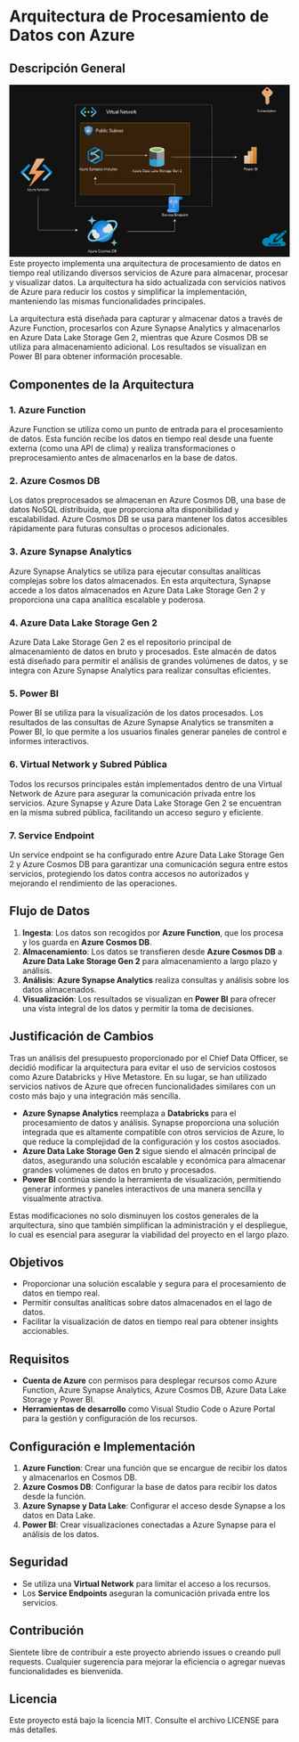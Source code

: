 # Arquitectura de Procesamiento de Datos con Azure

## Descripción General
![alt text]({A53821C7-C638-4771-9023-9DB87BCBF1FC}.png)
Este proyecto implementa una arquitectura de procesamiento de datos en tiempo real utilizando diversos servicios de Azure para almacenar, procesar y visualizar datos. La arquitectura ha sido actualizada con servicios nativos de Azure para reducir los costos y simplificar la implementación, manteniendo las mismas funcionalidades principales.

La arquitectura está diseñada para capturar y almacenar datos a través de Azure Function, procesarlos con Azure Synapse Analytics y almacenarlos en Azure Data Lake Storage Gen 2, mientras que Azure Cosmos DB se utiliza para almacenamiento adicional. Los resultados se visualizan en Power BI para obtener información procesable.

## Componentes de la Arquitectura

### 1. **Azure Function**
Azure Function se utiliza como un punto de entrada para el procesamiento de datos. Esta función recibe los datos en tiempo real desde una fuente externa (como una API de clima) y realiza transformaciones o preprocesamiento antes de almacenarlos en la base de datos.

### 2. **Azure Cosmos DB**
Los datos preprocesados se almacenan en Azure Cosmos DB, una base de datos NoSQL distribuida, que proporciona alta disponibilidad y escalabilidad. Azure Cosmos DB se usa para mantener los datos accesibles rápidamente para futuras consultas o procesos adicionales.

### 3. **Azure Synapse Analytics**
Azure Synapse Analytics se utiliza para ejecutar consultas analíticas complejas sobre los datos almacenados. En esta arquitectura, Synapse accede a los datos almacenados en Azure Data Lake Storage Gen 2 y proporciona una capa analítica escalable y poderosa.

### 4. **Azure Data Lake Storage Gen 2**
Azure Data Lake Storage Gen 2 es el repositorio principal de almacenamiento de datos en bruto y procesados. Este almacén de datos está diseñado para permitir el análisis de grandes volúmenes de datos, y se integra con Azure Synapse Analytics para realizar consultas eficientes.

### 5. **Power BI**
Power BI se utiliza para la visualización de los datos procesados. Los resultados de las consultas de Azure Synapse Analytics se transmiten a Power BI, lo que permite a los usuarios finales generar paneles de control e informes interactivos.

### 6. **Virtual Network y Subred Pública**
Todos los recursos principales están implementados dentro de una Virtual Network de Azure para asegurar la comunicación privada entre los servicios. Azure Synapse y Azure Data Lake Storage Gen 2 se encuentran en la misma subred pública, facilitando un acceso seguro y eficiente.

### 7. **Service Endpoint**
Un service endpoint se ha configurado entre Azure Data Lake Storage Gen 2 y Azure Cosmos DB para garantizar una comunicación segura entre estos servicios, protegiendo los datos contra accesos no autorizados y mejorando el rendimiento de las operaciones.

## Flujo de Datos
1. **Ingesta**: Los datos son recogidos por **Azure Function**, que los procesa y los guarda en **Azure Cosmos DB**.
2. **Almacenamiento**: Los datos se transfieren desde **Azure Cosmos DB** a **Azure Data Lake Storage Gen 2** para almacenamiento a largo plazo y análisis.
3. **Análisis**: **Azure Synapse Analytics** realiza consultas y análisis sobre los datos almacenados.
4. **Visualización**: Los resultados se visualizan en **Power BI** para ofrecer una vista integral de los datos y permitir la toma de decisiones.

## Justificación de Cambios
Tras un análisis del presupuesto proporcionado por el Chief Data Officer, se decidió modificar la arquitectura para evitar el uso de servicios costosos como Azure Databricks y Hive Metastore. En su lugar, se han utilizado servicios nativos de Azure que ofrecen funcionalidades similares con un costo más bajo y una integración más sencilla.

- **Azure Synapse Analytics** reemplaza a **Databricks** para el procesamiento de datos y análisis. Synapse proporciona una solución integrada que es altamente compatible con otros servicios de Azure, lo que reduce la complejidad de la configuración y los costos asociados.
- **Azure Data Lake Storage Gen 2** sigue siendo el almacén principal de datos, asegurando una solución escalable y económica para almacenar grandes volúmenes de datos en bruto y procesados.
- **Power BI** continúa siendo la herramienta de visualización, permitiendo generar informes y paneles interactivos de una manera sencilla y visualmente atractiva.

Estas modificaciones no solo disminuyen los costos generales de la arquitectura, sino que también simplifican la administración y el despliegue, lo cual es esencial para asegurar la viabilidad del proyecto en el largo plazo.

## Objetivos
- Proporcionar una solución escalable y segura para el procesamiento de datos en tiempo real.
- Permitir consultas analíticas sobre datos almacenados en el lago de datos.
- Facilitar la visualización de datos en tiempo real para obtener insights accionables.

## Requisitos
- **Cuenta de Azure** con permisos para desplegar recursos como Azure Function, Azure Synapse Analytics, Azure Cosmos DB, Azure Data Lake Storage y Power BI.
- **Herramientas de desarrollo** como Visual Studio Code o Azure Portal para la gestión y configuración de los recursos.

## Configuración e Implementación
1. **Azure Function**: Crear una función que se encargue de recibir los datos y almacenarlos en Cosmos DB.
2. **Azure Cosmos DB**: Configurar la base de datos para recibir los datos desde la función.
3. **Azure Synapse y Data Lake**: Configurar el acceso desde Synapse a los datos en Data Lake.
4. **Power BI**: Crear visualizaciones conectadas a Azure Synapse para el análisis de los datos.

## Seguridad
- Se utiliza una **Virtual Network** para limitar el acceso a los recursos.
- Los **Service Endpoints** aseguran la comunicación privada entre los servicios.

## Contribución
Sientete libre de contribuir a este proyecto abriendo issues o creando pull requests. Cualquier sugerencia para mejorar la eficiencia o agregar nuevas funcionalidades es bienvenida.

## Licencia
Este proyecto está bajo la licencia MIT. Consulte el archivo LICENSE para más detalles.


